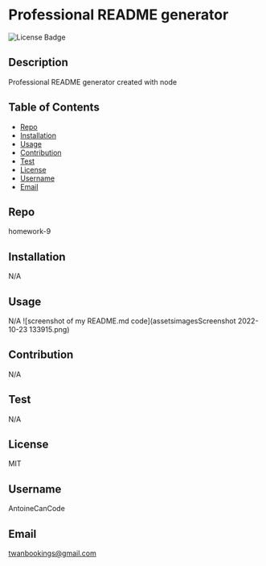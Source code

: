 
  # Professional README generator
  ![License Badge](https://img.shields.io/badge/license-MIT-red)
  ## Description
   Professional README generator created with node
  ## Table of Contents
  * [Repo](#repo) 
  * [Installation](#installation)
  * [Usage](#usage)
  * [Contribution](#contribution)
  * [Test](#test)
  * [License](#license)
  * [Username](#username)
  * [Email](#email)
  
  ## Repo
  homework-9
  
  ## Installation
  N/A

  ## Usage
  N/A
  ![screenshot of my README.md code](assetsimagesScreenshot 2022-10-23 133915.png)

  ## Contribution
  N/A

  ## Test
  N/A

  ## License
  MIT

  ## Username
  AntoineCanCode

  ## Email
  twanbookings@gmail.com

